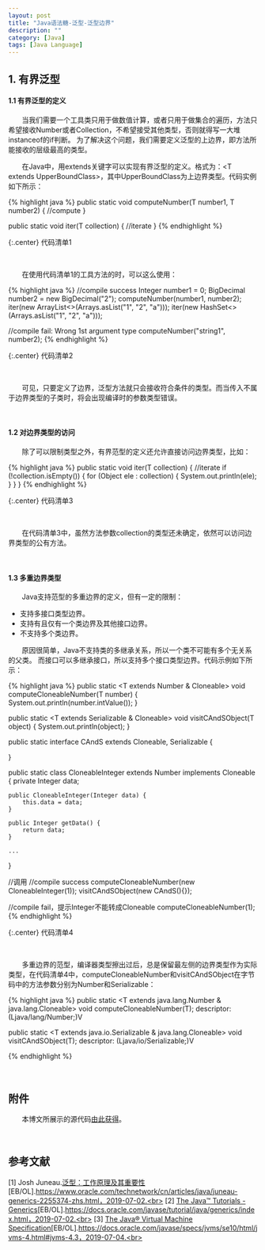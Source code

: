 ```yaml
---
layout: post
title: "Java语法糖-泛型-泛型边界"
description: ""
category: [Java]
tags: [Java Language]
---
```

<link rel="stylesheet" href="{{ site.baseurl }}/css/pygments.css">

## 1. 有界泛型

#### 1.1 有界泛型的定义

&#160; &#160; &#160; &#160;当我们需要一个工具类只用于做数值计算，或者只用于做集合的遍历，方法只希望接收Number或者Collection，不希望接受其他类型，否则就得写一大堆instanceof的if判断。
为了解决这个问题，我们需要定义泛型的上边界，即方法所能接收的层级最高的类型。

&#160; &#160; &#160; &#160;在Java中，用extends关键字可以实现有界泛型的定义。格式为：&lt;T extends UpperBoundClass&gt;，其中UpperBoundClass为上边界类型。代码实例如下所示：

{% highlight java %}
public static <T extends Number> void computeNumber(T number1, T number2) {
    //compute
}

public static <T extends Collection> void iter(T collection) {
    //iterate
}
{% endhighlight %}

{:.center}
代码清单1

<br>

&#160; &#160; &#160; &#160;在使用代码清单1的工具方法的时，可以这么使用：

{% highlight java %}
//compile success
Integer number1 = 0;
BigDecimal number2 = new BigDecimal("2");
computeNumber(number1, number2);
iter(new ArrayList<>(Arrays.asList("1", "2", "a")));
iter(new HashSet<>(Arrays.asList("1", "2", "a")));

//compile fail: Wrong 1st argument type
computeNumber("string1", number2);
{% endhighlight %}

{:.center}
代码清单2

<!-- more -->

<br>

&#160; &#160; &#160; &#160;可见，只要定义了边界，泛型方法就只会接收符合条件的类型。而当传入不属于边界类型的子类时，将会出现编译时的参数类型错误。

<br>

#### 1.2 对边界类型的访问

&#160; &#160; &#160; &#160;除了可以限制类型之外，有界范型的定义还允许直接访问边界类型，比如：

{% highlight java %}
public static <T extends Collection> void iter(T collection) {
    //iterate
    if (!collection.isEmpty()) {
        for (Object ele : collection) {
            System.out.println(ele);
        }
    }
}
{% endhighlight %}

{:.center}
代码清单3

<br>

&#160; &#160; &#160; &#160;在代码清单3中，虽然方法参数collection的类型还未确定，依然可以访问边界类型的公有方法。

<br>

#### 1.3 多重边界类型

&#160; &#160; &#160; &#160;Java支持范型的多重边界的定义，但有一定的限制：

* 支持多接口类型边界。
* 支持有且仅有一个类边界及其他接口边界。
* 不支持多个类边界。

&#160; &#160; &#160; &#160;原因很简单，Java不支持类的多继承关系，所以一个类不可能有多个无关系的父类。
而接口可以多继承接口，所以支持多个接口类型边界。代码示例如下所示：

{% highlight java %}
public static <T extends Number & Cloneable> void computeCloneableNumber(T number) {
    System.out.println(number.intValue());
}

public static <T extends Serializable & Cloneable> void visitCAndSObject(T object) {
    System.out.println(object);
}

public static interface CAndS extends Cloneable, Serializable {

}

public static class CloneableInteger extends Number implements Cloneable {
    private Integer data;

    public CloneableInteger(Integer data) {
        this.data = data;
    }

    public Integer getData() {
        return data;
    }

    ...
}

//调用
//compile success
computeCloneableNumber(new CloneableInteger(1));
visitCAndSObject(new CAndS(){});

//compile fail，提示Integer不能转成Cloneable
computeCloneableNumber(1);
{% endhighlight %}

{:.center}
代码清单4

<br>

&#160; &#160; &#160; &#160;多重边界的范型，编译器类型擦出过后，总是保留最左侧的边界类型作为实际类型，在代码清单4中，computeCloneableNumber和visitCAndSObject在字节码中的方法参数分别为Number和Serializable：

{% highlight java %}
public static <T extends java.lang.Number & java.lang.Cloneable> void computeCloneableNumber(T);
descriptor: (Ljava/lang/Number;)V

public static <T extends java.io.Serializable & java.lang.Cloneable> void visitCAndSObject(T);
descriptor: (Ljava/io/Serializable;)V

{% endhighlight %}

<br>

## 附件

&#160; &#160; &#160; &#160;本博文所展示的源代码[由此获得](https://github.com/leesir/blog_code/tree/master/src/generic)。

<br>

## 参考文献

[1] Josh Juneau.[泛型：工作原理及其重要性](https://www.oracle.com/technetwork/cn/articles/java/juneau-generics-2255374-zhs.html)[EB/OL].https://www.oracle.com/technetwork/cn/articles/java/juneau-generics-2255374-zhs.html，2019-07-02.<br>
[2] [The Java™ Tutorials - Generics](https://docs.oracle.com/javase/tutorial/java/generics/index.html)[EB/OL].https://docs.oracle.com/javase/tutorial/java/generics/index.html，2019-07-02.<br>
[3] [The Java® Virtual Machine Specification](https://docs.oracle.com/javase/specs/jvms/se10/html/jvms-4.html#jvms-4.3)[EB/OL].https://docs.oracle.com/javase/specs/jvms/se10/html/jvms-4.html#jvms-4.3，2019-07-04.<br>